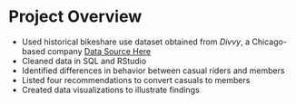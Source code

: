 # Project Overview

* Used historical bikeshare use dataset obtained from *Divvy*, a Chicago-based company
[Data Source Here](https://divvy-tripdata.s3.amazonaws.com/index.html)
* Cleaned data in SQL and RStudio
* Identified differences in behavior between casual riders and members
* Listed four recommendations to convert casuals to members
* Created data visualizations to illustrate findings
